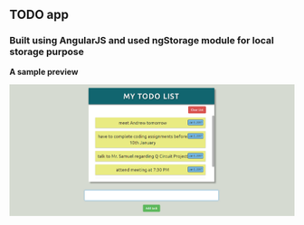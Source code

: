 ## TODO app

### Built using AngularJS and used ngStorage module for local storage purpose

**A sample preview**

![preview](img/preview.png)
